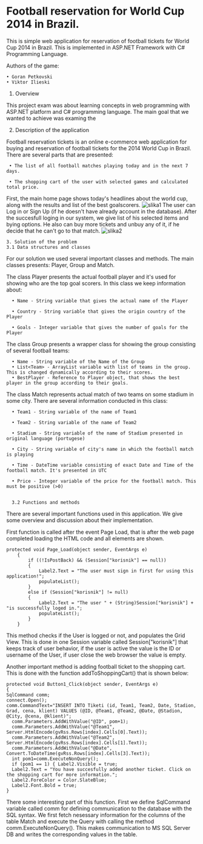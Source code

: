 Football reservation for World Cup 2014 in Brazil.
===================

This is simple web application for reservation of football tickets for World Cup 2014 in Brazil. This is implemented in ASP.NET Framework with C# Programming Language.

Authors of the game:

    • Goran Petkovski
    • Viktor Ilieski


   1. Overview

This project exam was about learning concepts in web programming with ASP.NET platform and C# programming language. The main goal that we wanted to achieve was examing the 


   2. Description of the application

Football reservation tickets is an online e-commerce web application for buying and reservation of football tickets for the 2014 World Cup in Brazil. There are several parts that are presented:

     • The list of all football matches playing today and in the next 7 days.
     
     • The shopping cart of the user with selected games and calculated total price.

First, the main home page shows today's headlines about the world cup, along with the results and list of the best goalscorers.
![slika1](https://cloud.githubusercontent.com/assets/6113453/6195802/dc022b6c-b3d1-11e4-87b4-064b6f1821a8.png)
The user can Log in or Sign Up (if he doesn't have already account in the database). After the succesfull loging in our system, we give list of his selected items and bying options. He also can buy more tickets and unbuy any of it, if he decide that he can't go to that match.
![slika2](https://cloud.githubusercontent.com/assets/6113453/6195806/e8e23f8e-b3d1-11e4-83ff-1a124130f103.png)


    3. Solution of the problem
    3.1 Data structures and classes

For our solution we used several important classes and methods. The main classes presents: Player, Group and Match.

The class Player presents the actual football player and it's used for showing who are the top goal scorers. In this class we keep information about:

      • Name - String variable that gives the actual name of the Player
      
      • Country - String variable that gives the origin country of the Player
      
      • Goals - Integer variable that gives the number of goals for the Player

The class Group presents a wrapper class for showing the group consisting of several football teams:

      • Name - String variable of the Name of the Group 
      • List<Team> - ArrayList variable with list of teams in the group. This is changed dynamically according to their scores.
      • BestPlayer - Reference to Player object, that shows the best player in the group according to their goals.

The class Match represents actual match of two teams on some stadium in some city. There are several information conducted in this class:

      • Team1 - String variable of the name of Team1
      
      • Team2 - String variable of the name of Team2
      
      • Stadium - String variable of the name of Stadium presented in original language (portugese)
      
      • City - String variable of city's name in which the football match is playing
      
      • Time - DateTime variable consisting of exact Date and Time of the football match. It's presented in UTC
      
      • Price - Integer variable of the price for the football match. This must be positive (>0)


      3.2 Functions and methods

There are several important functions used in this application. We give some overview and discussion about their implementation.

First function is called after the event Page Load, that is after the web page completed loading the HTML code and all elements are shown. 

    protected void Page_Load(object sender, EventArgs e)
        {
            if ((!IsPostBack) && (Session["korisnik"] == null))
            {
                Label2.Text = "The user must sign in first for using this application!";
                populateList();
            }
            else if (Session["korisnik"] != null)
            {
                Label2.Text = "The user " + (String)Session["korisnik"] + "is successfully loged in.";
                populateList();
            }
        }

This method checks if the User is logged or not, and populates the Grid View. This is done in one Session variable called Session["korisnik"] that keeps track of user behavior, if the user is active the value is the ID or username of the User, if user close the web browser the value is empty.

Another important method is adding football ticket to the shopping cart. This is done with the function addToShoppingCart() that is shown below:

    protected void Button1_Click(object sender, EventArgs e)
    {
    SqlCommand comm;
    connect.Open();
    comm.CommandText="INSERT INTO Tiketi (id, Team1, Team2, Date, Stadion, Grad, cena, klient) VALUES (@ID, @Team1, @Team2, @Date, @Stadion, @City, @cena, @klient)";
      comm.Parameters.AddWithValue("@ID", pom+1); 
      comm.Parameters.AddWithValue("@Team1", Server.HtmlEncode(gvRss.Rows[index].Cells[0].Text));
      comm.Parameters.AddWithValue("@Team2", Server.HtmlEncode(gvRss.Rows[index].Cells[1].Text));
      comm.Parameters.AddWithValue("@Date", Convert.ToDateTime(gvRss.Rows[index].Cells[3].Text));
      int pom1=comm.ExecuteNonQuery();
      if (pom1 == 1) { Label2.Visible = true;
      Label2.Text = "You have succesfully added another ticket. Click on the shopping cart for more information.";
      Label2.ForeColor = Color.SlateBlue;
      Label2.Font.Bold = true;
    }

There some interesting part of this function. First we define SqlCommand variable called comm for defining communication to the database with the SQL syntax. We first fetch nesessary information for the columns of the table Match and execute the Query with calling the method comm.ExecuteNonQuery(). This makes communication to MS SQL Server DB and writes the corresponding values in the table.

